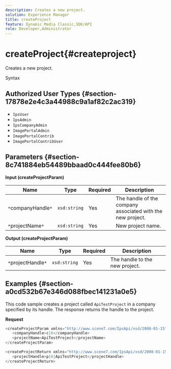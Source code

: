 ```yaml
---
description: Creates a new project.
solution: Experience Manager
title: createProject
feature: Dynamic Media Classic,SDK/API
role: Developer,Administrator
---
```


# createProject{#createproject}

Creates a new project.

 Syntax 

## Authorized User Types {#section-17878e2e4c3a44988c9a1af82c2ac319}

* `IpsUser` 
* `IpsAdmin` 
* `IpsCompanyAdmin` 
* `ImagePortalAdmin` 
* `ImagePortalContrib` 
* `ImagePortalContribUser`

## Parameters {#section-8c741884eb54489bbaad0c444fee80b6}

**Input (createProjectParam)** 

|  Name  | Type  | Required  | Description  |
|---|---|---|---|
|  `*`companyHandle`*`  | `xsd:string`  | Yes  | The handle of the company associated with the new project.  |
|  `*`projectName`*`  | `xsd:string`  | Yes  | New project name.  |

**Output (createProjectParam)** 

|  Name  | Type  | Required  | Description  |
|---|---|---|---|
|  `*`projectHandle`*`  | `xsd:string`  | Yes  | The handle to the new project.  |

## Examples {#section-a0cd532b67e346d088fbec141231a0e5}

This code sample creates a project called `ApiTestProject` in a company specified by its handle. The response returns the handle to the project.

**Request** 

```java
<createProjectParam xmlns="http://www.scene7.com/IpsApi/xsd/2008-01-15">
   <companyHandle>c|6</companyHandle>
   <projectName>ApiTestProject</projectName>
</createProjectParam>

```

```java
<createProjectReturn xmlns="http://www.scene7.com/IpsApi/xsd/2008-01-15">
   <projectHandle>p|6|ApiTestProject</projectHandle>
</createProjectReturn>
```

